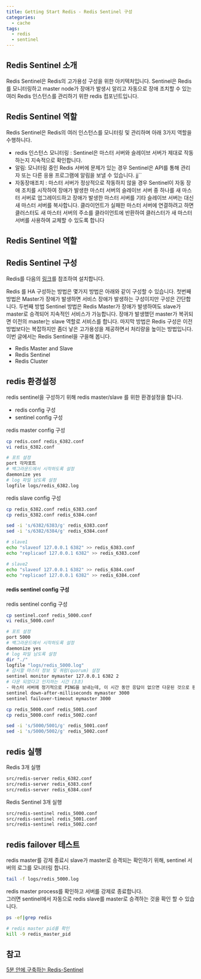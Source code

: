 ```yaml
---
title: Getting Start Redis - Redis Sentinel 구성
categories: 
  - cache
tags:
  - redis
  - sentinel 
---
```


## Redis Sentinel 소개
Redis Sentinel은 Redis의 고가용성 구성을 위한 아키텍처입니다. Sentinel은 Redis를 모니터링하고 master node가 장애가 발생시 알리고 자동으로 장애 조치할 수 있는 여러 Redis 인스턴스를 관리하기 위한 redis 컴포넌트입니다.

## Redis Sentinel 역할

Redis Sentinel은 Redis의 여러 인스턴스를 모니터링 및 관리하며 아래 3가지 역할을 수행하니다.
- redis 인스턴스 모니터링 : Sentinel은 마스터 서버와 슬레이브 서버가 제대로 작동하는지 지속적으로 확인합니다.  
- 알림: 모니터링 중인 Redis 서버에 문제가 있는 경우 Sentinel은 API를 통해 관리자 또는 다른 응용 프로그램에 알림을 보낼 수 있습니다.  jj``
- 자동장애조치 : 마스터 서버가 정상적으로 작동하지 않을 경우 Sentinel이 자동 장애 조치를 시작하여 장애가 발생한 마스터 서버의 슬레이브 서버 중 하나를 새 마스터 서버로 업그레이드하고 장애가 발생한 마스터 서버를 기타 슬레이브 서버는 대신 새 마스터 서버를 복사합니다. 클라이언트가 실패한 마스터 서버에 연결하려고 하면 클러스터도 새 마스터 서버의 주소를 클라이언트에 반환하여 클러스터가 새 마스터 서버를 사용하여 교체할 수 있도록 합니다

## Redis Sentinel 역할



## Redis Sentinel 구성
Redis를 다음의 [링크](https://yoonjk.github.io/cache/install-redis/)를 참조하여 설치합니다.

Redis 를 HA 구성하는 방법은 몇가지 방법은 아래와 같이 구성할 수 있습니다. 첫번째 방법은 Master가 장애가 발생하면 서비스 장애가 발생하는 구성이지만 구성은 간단합니다. 두번째 방법 Sentinel 방법은 Redis Master가 장애가 발생하여도 slave가 master로 승격되어 지속적인 서비스가 가능합니다. 장애가 발생했던 master가 복귀되면 이전의 master는 slave 역할로 서비스를 합니다.
마지막 방법은 Redis 구성은 이전 방법보다는 복잡하지만 좀더 낳은 고가용성을 제공하면서 처리량을 높이는 방법입니다.  
이번 글에서는 Redis Sentinel을 구을해 봅니다.

- Redis Master and Slave 
- Redis Sentinel
- Redis Cluster 

## redis 환경설정 
redis sentinel을 구성하기 위해 redis master/slave 를 위한 환경설정을 합니다.  
- redis config 구성
- sentinel config 구성

redis master config 구성
```bash
cp redis.conf redis_6382.conf
vi redis_6382.conf

# 포트 설정
port 각자포트
# 백그라운드에서 시작하도록 설정
daemonize yes
# log 파일 남도록 설정
logfile logs/redis_6382.log
```

redis slave config 구성
```bash
cp redis_6382.conf redis_6383.conf 
cp redis_6382.conf redis_6384.conf

sed -i 's/6382/6383/g' redis_6383.conf 
sed -i 's/6382/6384/g' redis_6384.conf 

# slave1
echo "slaveof 127.0.0.1 6382" >> redis_6383.conf
echo "replicaof 127.0.0.1 6382" >> redis_6383.conf

# slave2
echo "slaveof 127.0.0.1 6382" >> redis_6384.conf
echo "replicaof 127.0.0.1 6382" >> redis_6384.conf
```

#### redis sentinel config 구성
redis sentinel config 구성
```bash
cp sentinel.conf redis_5000.conf
vi redis_5000.conf

# 포트 설정
port 5000
# 백그라운드에서 시작하도록 설정
daemonize yes
# log 파일 남도록 설정
dir "./"
logfile "logs/redis_5000.log"
# 감시할 마스터 정보 및 쿼럼(quorum) 설정
sentinel monitor mymaster 127.0.0.1 6382 2
# 다운 되었다고 인지하는 시간 (3초)
- 마스터 서버에 정기적으로 PING을 보내는데, 이 시간 동안 응답이 없으면 다운된 것으로 판단하고 장애조치(failover) 작업을 시작합니다
sentinel down-after-milliseconds mymaster 3000
sentinel failover-timeout mymaster 3000
```

```bash
cp redis_5000.conf redis_5001.conf
cp redis_5000.conf redis_5002.conf

sed -i 's/5000/5001/g' redis_5001.conf 
sed -i 's/5000/5002/g' redis_5002.conf 
```

## redis 실행
Redis 3개 실행
```bash
src/redis-server redis_6382.conf
src/redis-server redis_6383.conf
src/redis-server redis_6384.conf
```

Redis Sentinel 3개 실행
```bash
src/redis-sentinel redis_5000.conf
src/redis-sentinel redis_5001.conf
src/redis-sentinel redis_5002.conf
```

## redis failover 테스트
redis master를 강제 종료시 slave가 master로 승격되는 확인하기 위해, sentinel 서버의 로그를 모니터링 합니다.

```bash
tail -f logs/redis_5000.log
```
redis master process를 확인하고 서버를 강제로 종료합니다.  
그러면 sentinel에서 자동으로 redis slave를 master로 승격하는 것을 확인 할 수 있습니다.
```bash
ps -ef|grep redis

# redis master pid를 확인
kill -9 redis_master_pid
```

## 참고
[5분 안에 구축하는 Redis-Sentinel](https://co-de.tistory.com/15)
 

